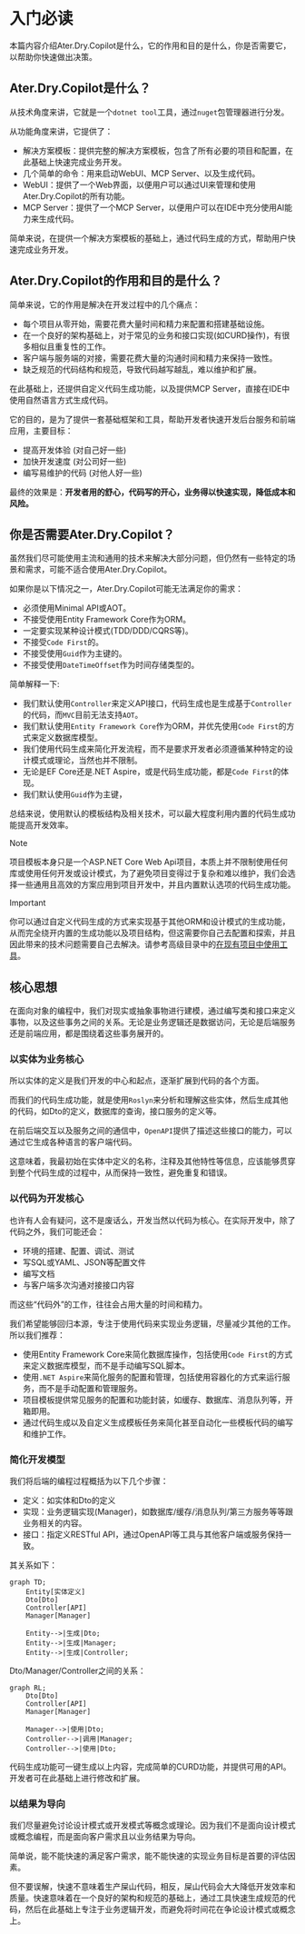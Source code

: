 # 入门必读

本篇内容介绍Ater.Dry.Copilot是什么，它的作用和目的是什么，你是否需要它，以帮助你快速做出决策。

## Ater.Dry.Copilot是什么？

从技术角度来讲，它就是一个`dotnet tool`工具，通过`nuget`包管理器进行分发。

从功能角度来讲，它提供了：

- 解决方案模板：提供完整的解决方案模板，包含了所有必要的项目和配置，在此基础上快速完成业务开发。
- 几个简单的命令：用来启动WebUI、MCP Server、以及生成代码。
- WebUI：提供了一个Web界面，以便用户可以通过UI来管理和使用Ater.Dry.Copilot的所有功能。
- MCP Server：提供了一个MCP Server，以便用户可以在IDE中充分使用AI能力来生成代码。

简单来说，在提供一个解决方案模板的基础上，通过代码生成的方式，帮助用户快速完成业务开发。

## Ater.Dry.Copilot的作用和目的是什么？

简单来说，它的作用是解决在开发过程中的几个痛点：

- 每个项目从零开始，需要花费大量时间和精力来配置和搭建基础设施。
- 在一个良好的架构基础上，对于常见的业务和接口实现(如CURD操作)，有很多相似且重复性的工作。
- 客户端与服务端的对接，需要花费大量的沟通时间和精力来保持一致性。
- 缺乏规范的代码结构和规范，导致代码越写越乱，难以维护和扩展。

在此基础上，还提供自定义代码生成功能，以及提供MCP Server，直接在IDE中使用自然语言方式生成代码。

它的目的，是为了提供一套基础框架和工具，帮助开发者快速开发后台服务和前端应用，主要目标：

- 提高开发体验 (对自己好一些)
- 加快开发速度 (对公司好一些)
- 编写易维护的代码 (对他人好一些)

最终的效果是：**开发者用的舒心，代码写的开心，业务得以快速实现，降低成本和风险。**

## 你是否需要Ater.Dry.Copilot？

虽然我们尽可能使用主流和通用的技术来解决大部分问题，但仍然有一些特定的场景和需求，可能不适合使用Ater.Dry.Copilot。

如果你是以下情况之一，Ater.Dry.Copilot可能无法满足你的需求：

- 必须使用Minimal API或AOT。
- 不接受使用Entity Framework Core作为ORM。
- 一定要实现某种设计模式(TDD/DDD/CQRS等)。
- 不接受`Code First`的。
- 不接受使用`Guid`作为主键的。
- 不接受使用`DateTimeOffset`作为时间存储类型的。

简单解释一下:

- 我们默认使用`Controller`来定义API接口，代码生成也是生成基于`Controller`的代码，而`MVC`目前无法支持`AOT`。
- 我们默认使用`Entity Framework Core`作为ORM，并优先使用`Code First`的方式来定义数据库模型。
- 我们使用代码生成来简化开发流程，而不是要求开发者必须遵循某种特定的设计模式或理论，当然也并不限制。
- 无论是EF Core还是.NET Aspire，或是代码生成功能，都是`Code First`的体现。
- 我们默认使用`Guid`作为主键，

总结来说，使用默认的模板结构及相关技术，可以最大程度利用内置的代码生成功能提高开发效率。

> [!NOTE]
> 项目模板本身只是一个ASP.NET Core Web Api项目，本质上并不限制使用任何库或使用任何开发或设计模式，为了避免项目变得过于复杂和难以维护，我们会选择一些通用且高效的方案应用到项目开发中，并且内置默认选项的代码生成功能。

> [!IMPORTANT]
> 你可以通过自定义代码生成的方式来实现基于其他ORM和设计模式的生成功能，从而完全绕开内置的生成功能以及项目结构，但这需要你自己去配置和探索，并且因此带来的技术问题需要自己去解决。请参考高级目录中的[在现有项目中使用工具](./高级/在现有项目中使用工具.md)。

## 核心思想

在面向对象的编程中，我们对现实或抽象事物进行建模，通过编写类和接口来定义事物，以及这些事务之间的关系。无论是业务逻辑还是数据访问，无论是后端服务还是前端应用，都是围绕着这些事务展开的。

### 以实体为业务核心

所以实体的定义是我们开发的中心和起点，逐渐扩展到代码的各个方面。

而我们的代码生成功能，就是使用`Roslyn`来分析和理解这些实体，然后生成其他的代码，如Dto的定义，数据库的查询，接口服务的定义等。

在前后端交互以及服务之间的通信中，`OpenAPI`提供了描述这些接口的能力，可以通过它生成各种语言的客户端代码。

这意味着，我最初始在实体中定义的名称，注释及其他特性等信息，应该能够贯穿到整个代码生成的过程中，从而保持一致性，避免重复和错误。

### 以代码为开发核心

也许有人会有疑问，这不是废话么，开发当然以代码为核心。在实际开发中，除了代码之外，我们可能还会：

- 环境的搭建、配置、调试、测试
- 写SQL或YAML、JSON等配置文件
- 编写文档
- 与客户端多次沟通对接接口内容

而这些“代码外”的工作，往往会占用大量的时间和精力。

我们希望能够回归本源，专注于使用代码来实现业务逻辑，尽量减少其他的工作。所以我们推荐：

- 使用Entity Framework Core来简化数据库操作，包括使用`Code First`的方式来定义数据库模型，而不是手动编写SQL脚本。
- 使用`.NET Aspire`来简化服务的配置和管理，包括使用容器化的方式来运行服务，而不是手动配置和管理服务。
- 项目模板提供常见服务的配置和功能封装，如缓存、数据库、消息队列等，开箱即用。
- 通过代码生成以及自定义生成模板任务来简化甚至自动化一些模板代码的编写和维护工作。

### 简化开发模型

我们将后端的编程过程概括为以下几个步骤：

- 定义：如实体和Dto的定义
- 实现：业务逻辑实现(Manager)，如数据库/缓存/消息队列/第三方服务等等跟业务相关的内容。
- 接口：指定义RESTful API，通过OpenAPI等工具与其他客户端或服务保持一致。

其关系如下：

```mermaid
graph TD;
    Entity[实体定义]
    Dto[Dto]
    Controller[API]
    Manager[Manager]

    Entity-->|生成|Dto;
    Entity-->|生成|Manager;
    Entity-->|生成|Controller;
```

Dto/Manager/Controller之间的关系：

```mermaid
graph RL;
    Dto[Dto]
    Controller[API]
    Manager[Manager]

    Manager-->|使用|Dto;
    Controller-->|调用|Manager;
    Controller-->|使用|Dto;
```

代码生成功能可一键生成以上内容，完成简单的CURD功能，并提供可用的API。开发者可在此基础上进行修改和扩展。

### 以结果为导向

我们尽量避免讨论设计模式或开发模式等概念或理论。因为我们不是面向设计模式或概念编程，而是面向客户需求且以业务结果为导向。

简单说，能不能快速的满足客户需求，能不能快速的实现业务目标是首要的评估因素。

但不要误解，快速不意味着生产屎山代码，相反，屎山代码会大大降低开发效率和质量。快速意味着在一个良好的架构和规范的基础上，通过工具快速生成规范的代码，然后在此基础上专注于业务逻辑开发，而避免将时间花在争论设计模式或概念上。
